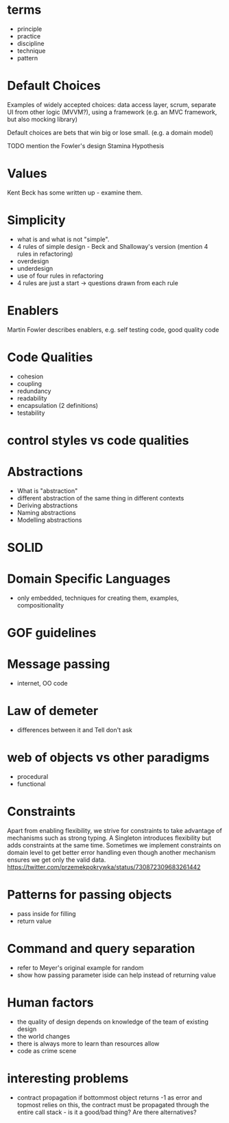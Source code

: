# terms

- principle
- practice
- discipline
- technique
- pattern

# Default Choices

Examples of widely accepted choices: data access layer, scrum, separate UI from other logic (MVVM?), using a framework (e.g. an MVC framework, but also mocking library)

Default choices are bets that win big or lose small. (e.g. a domain model)

TODO mention the Fowler's design Stamina Hypothesis

# Values

Kent Beck has some written up - examine them.

# Simplicity

- what is and what is not "simple".
- 4 rules of simple design - Beck and Shalloway's version (mention 4 rules in refactoring)
- overdesign
- underdesign
- use of four rules in refactoring
- 4 rules are just a start -> questions drawn from each rule


# Enablers

Martin Fowler describes enablers, e.g. self testing code, good quality code

# Code Qualities

- cohesion
- coupling
- redundancy
- readability
- encapsulation (2 definitions)
- testability

# control styles vs code qualities

# Abstractions

- What is "abstraction"
- different abstraction of the same thing in different contexts
- Deriving abstractions
- Naming abstractions
- Modelling abstractions

# SOLID

# Domain Specific Languages

- only embedded, techniques for creating them, examples, compositionality

# GOF guidelines

# Message passing

- internet, OO code
 
# Law of demeter

- differences between it and Tell don't ask

# web of objects vs other paradigms

- procedural
- functional

# Constraints

Apart from enabling flexibility, we strive for constraints to take advantage of mechanisms such as strong typing. A Singleton introduces flexibility but adds constraints at the same time. Sometimes we implement constraints on domain level to get better error handling even though another mechanism ensures we get only the valid data. https://twitter.com/przemekpokrywka/status/730872309683261442

# Patterns for passing objects

- pass inside for filling
- return value

# Command and query separation

- refer to Meyer's original example for random 
- show how passing parameter iside can help instead of returning value

# Human factors
- the quality of design depends on knowledge of the team of existing design
- the world changes
- there is always more to learn than resources allow
- code as crime scene

# interesting problems

- contract propagation if bottommost object returns -1 as error and topmost relies on this, the contract must be propagated through the entire call stack - is it a good/bad thing? Are there alternatives?

